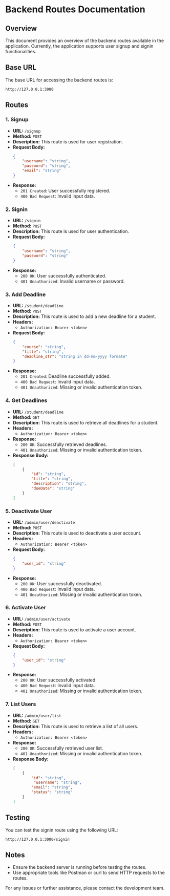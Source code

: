 # Backend Routes Documentation

## Overview
This document provides an overview of the backend routes available in the application. Currently, the application supports user signup and signin functionalities.

## Base URL
The base URL for accessing the backend routes is:
```
http://127.0.0.1:3000
```

## Routes

### 1. Signup
- **URL:** `/signup`
- **Method:** `POST`
- **Description:** This route is used for user registration.
- **Request Body:**
    ```json
    {
        "username": "string",
        "password": "string",
        "email": "string"
    }
    ```
- **Response:**
    - `201 Created`: User successfully registered.
    - `400 Bad Request`: Invalid input data.

### 2. Signin
- **URL:** `/signin`
- **Method:** `POST`
- **Description:** This route is used for user authentication.
- **Request Body:**
    ```json
    {
        "username": "string",
        "password": "string"
    }
    ```
- **Response:**
    - `200 OK`: User successfully authenticated.
    - `401 Unauthorized`: Invalid username or password.


### 3. Add Deadline
- **URL:** `/student/deadline`
- **Method:** `POST`
- **Description:** This route is used to add a new deadline for a student.
- **Headers:**
    - `Authorization: Bearer <token>`
- **Request Body:**
    ```json
    {
        "course": "string",
        "title": "string",
        "deadline_str": "string in dd-mm-yyyy formate"
    }
    ```
- **Response:**
    - `201 Created`: Deadline successfully added.
    - `400 Bad Request`: Invalid input data.
    - `401 Unauthorized`: Missing or invalid authentication token.

### 4. Get Deadlines
- **URL:** `/student/deadline`
- **Method:** `GET`
- **Description:** This route is used to retrieve all deadlines for a student.
- **Headers:**
    - `Authorization: Bearer <token>`
- **Response:**
    - `200 OK`: Successfully retrieved deadlines.
    - `401 Unauthorized`: Missing or invalid authentication token.
- **Response Body:**
    ```json
    [
        {
            "id": "string",
            "title": "string",
            "description": "string",
            "dueDate": "string"
        }
    ]
    ```

### 5. Deactivate User
- **URL:** `/admin/user/deactivate`
- **Method:** `POST`
- **Description:** This route is used to deactivate a user account.
- **Headers:**
    - `Authorization: Bearer <token>`
- **Request Body:**
    ```json
    {
        "user_id": "string"
    }
    ```
- **Response:**
    - `200 OK`: User successfully deactivated.
    - `400 Bad Request`: Invalid input data.
    - `401 Unauthorized`: Missing or invalid authentication token.

### 6. Activate User
- **URL:** `/admin/user/activate`
- **Method:** `POST`
- **Description:** This route is used to activate a user account.
- **Headers:**
    - `Authorization: Bearer <token>`
- **Request Body:**
    ```json
    {
        "user_id": "string"
    }
    ```
- **Response:**
    - `200 OK`: User successfully activated.
    - `400 Bad Request`: Invalid input data.
    - `401 Unauthorized`: Missing or invalid authentication token.

### 7. List Users
- **URL:** `/admin/user/list`
- **Method:** `GET`
- **Description:** This route is used to retrieve a list of all users.
- **Headers:**
    - `Authorization: Bearer <token>`
- **Response:**
    - `200 OK`: Successfully retrieved user list.
    - `401 Unauthorized`: Missing or invalid authentication token.
- **Response Body:**
    ```json
    [
        {
            "id": "string",
             "username": "string",
            "email": "string",
            "status": "string"
        }
    ]
    ```



## Testing
You can test the signin route using the following URL:
```
http://127.0.0.1:3000/signin
```

## Notes
- Ensure the backend server is running before testing the routes.
- Use appropriate tools like Postman or curl to send HTTP requests to the routes.

For any issues or further assistance, please contact the development team.
